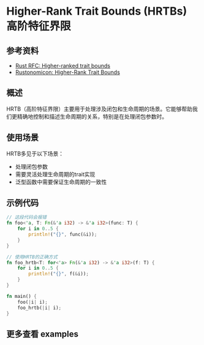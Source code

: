 # Higher-Rank Trait Bounds (HRTBs) 高阶特征界限

## 参考资料
- [Rust RFC: Higher-ranked trait bounds](https://rust-lang.github.io/rfcs/0387-higher-ranked-trait-bounds.html)
- [Rustonomicon: Higher-Rank Trait Bounds](https://doc.rust-lang.org/nomicon/hrtb.html)

## 概述
HRTB（高阶特征界限）主要用于处理涉及闭包和生命周期的场景。它能够帮助我们更精确地控制和描述生命周期的关系，特别是在处理闭包参数时。

## 使用场景
HRTB多见于以下场景：
- 处理闭包参数
- 需要灵活处理生命周期的trait实现
- 泛型函数中需要保证生命周期的一致性

## 示例代码
```rust
// 这段代码会报错
fn foo<'a, T: Fn(&'a i32) -> &'a i32>(func: T) {
    for i in 0..5 {
        println!("{}", func(&i));
    }
}

// 使用HRTB的正确方式
fn foo_hrtb<T: for<'a> Fn(&'a i32) -> &'a i32>(f: T) {
    for i in 0..5 {
        println!("{}", f(&i));
    }
}

fn main() {
    foo(|i| i);
    foo_hrtb(|i| i);
}
```

## 更多查看 examples
